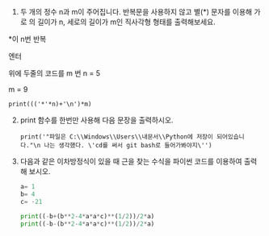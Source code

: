 1.  두 개의 정수 n과 m이 주어집니다. 반복문을 사용하지 않고 별(*) 문자를 이용해 가로 의 길이가 n, 세로의 길이가 m인 직사각형 형태를 출력해보세요.

   *이 n번 반복 

   엔터 

   위에 두줄의 코드를 m 번 
   n = 5 

   m = 9

   ```
   print((('*'*n)+'\n')*m)
   
   ```

2. print 함수를 한번만 사용해 다음 문장을 출력하시오.

   ```
   print('"파일은 C:\\Windows\\Users\\내문서\\Python에 저장이 되어있습니다."\n 나는 생각했다. \'cd를 써서 git bash로 들어가봐야지\'')
   ```

3. 다음과 같은 이차방정식이 있을 때 근을 찾는 수식을 파이썬 코드를 이용하여 출력해 보시오.

   ```python
   a= 1 
   b= 4 
   c= -21
   
   print((-b+(b**2-4*a*a*c)**(1/2))/2*a)
   print((-b-(b**2-4*a*a*c)**(1/2))/2*a)
   
   
   ```

   

   
